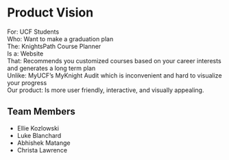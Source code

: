 # Product Vision

For: UCF Students  
Who: Want to make a graduation plan  
The: KnightsPath Course Planner   
Is a: Website   
That: Recommends you customized courses based on your career interests and generates a long term plan   
Unlike: MyUCF’s MyKnight Audit which is inconvenient and hard to visualize your progress   
Our product: Is more user friendly, interactive, and visually appealing.   

## Team Members

- Ellie Kozlowski
- Luke Blanchard
- Abhishek Matange
- Christa Lawrence
